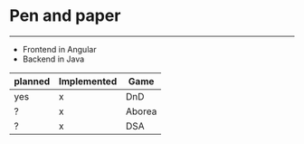 # Pen and paper 
---
- Frontend in Angular 
- Backend in Java

|planned|Implemented|Game  |
|-      |-          |-     |
| yes   | x         |DnD   |
| ?     | x         |Aborea|
| ?     | x         |DSA   |
